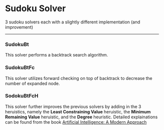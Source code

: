 # Sudoku Solver

3 sudoku solvers each with a slightly different implementation (and improvement)

---

### SudokuBt

This solver performs a backtrack search algorithm.


### SudokuBtFc

This solver utilizes forward checking on top of backtrack to decrease the number of expanded node.


### SodokuBtFcH

This solver further improves the previous solvers by adding in the 3 heruistics, namely the __Least Constraining Value__ heruistic, the __Minimum Remaining Value__ heruistic, and the __Degree__ heuristic. Detailed explainations can be found from the book [Artificial Intelligence: A Modern Approach](http://www.amazon.com/Artificial-Intelligence-Modern-Approach-Edition/dp/0136042597/ref=sr_1_1?ie=UTF8&qid=1349576653&sr=8-1&keywords=artificial+intelligence+a+modern+approach+3rd+edition)